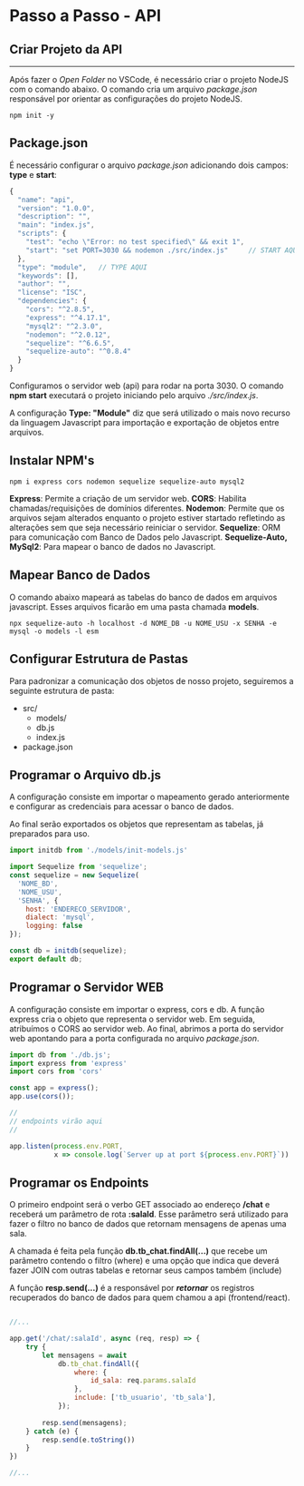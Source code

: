 
# Passo a Passo - API

## Criar Projeto da API
****
Após fazer o *Open Folder* no VSCode, é necessário criar o projeto NodeJS com o comando abaixo. O comando cria um arquivo *package.json* responsável por orientar as configurações do projeto NodeJS. 

```shell
npm init -y
```

## Package.json

É necessário configurar o arquivo *package.json* adicionando dois campos: **type** e **start**:

```javascript
{
  "name": "api",
  "version": "1.0.0",
  "description": "",
  "main": "index.js",
  "scripts": {
    "test": "echo \"Error: no test specified\" && exit 1",
    "start": "set PORT=3030 && nodemon ./src/index.js"     // START AQUI
  },
  "type": "module",   // TYPE AQUI
  "keywords": [],
  "author": "",
  "license": "ISC",
  "dependencies": {
    "cors": "^2.8.5",
    "express": "^4.17.1",
    "mysql2": "^2.3.0",
    "nodemon": "^2.0.12",
    "sequelize": "^6.6.5",
    "sequelize-auto": "^0.8.4"
  }
}

```


Configuramos o servidor web (api) para rodar na porta 3030. O comando **npm start** executará o projeto iniciando pelo arquivo *./src/index.js*.

A configuração **Type: "Module"** diz que será utilizado o mais novo recurso da linguagem Javascript para importação e exportação de objetos entre arquivos.


## Instalar NPM's

```shell
npm i express cors nodemon sequelize sequelize-auto mysql2
```

**Express**: Permite a criação de um servidor web.
**CORS**: Habilita chamadas/requisições de domínios diferentes.
**Nodemon**: Permite que os arquivos sejam alterados enquanto o projeto estiver startado refletindo as alterações sem que seja necessário reiniciar o servidor.
**Sequelize**: ORM para comunicação com Banco de Dados pelo Javascript.
**Sequelize-Auto, MySql2**: Para mapear o banco de dados no Javascript.


## Mapear Banco de Dados

O comando abaixo mapeará as tabelas do banco de dados em arquivos javascript. Esses arquivos ficarão em uma pasta chamada **models**.

```shell
npx sequelize-auto -h localhost -d NOME_DB -u NOME_USU -x SENHA -e mysql -o models -l esm
```

## Configurar Estrutura de Pastas

Para padronizar a comunicação dos objetos de nosso projeto, seguiremos a seguinte estrutura de pasta:

- src/
  - models/
  - db.js
  - index.js
- package.json

## Programar o Arquivo db.js

A configuração consiste em importar o mapeamento gerado anteriormente e configurar as credenciais para acessar o banco de dados.

Ao final serão exportados os objetos que representam as tabelas, já preparados para uso.

```javascript
import initdb from './models/init-models.js'

import Sequelize from 'sequelize';
const sequelize = new Sequelize(
  'NOME_BD', 
  'NOME_USU', 
  'SENHA', {
    host: 'ENDERECO_SERVIDOR',
    dialect: 'mysql',
    logging: false
});

const db = initdb(sequelize);
export default db;
```


## Programar o Servidor WEB

A configuração consiste em importar o express, cors e db. A função express cria o objeto que representa o servidor web. Em seguida, atribuímos o CORS ao servidor web. Ao final, abrimos a porta do servidor web apontando para a porta configurada no arquivo *package.json*.

```javascript
import db from './db.js';
import express from 'express'
import cors from 'cors'

const app = express();
app.use(cors());

//
// endpoints virão aqui
//

app.listen(process.env.PORT,
           x => console.log(`Server up at port ${process.env.PORT}`))
```

## Programar os Endpoints

O primeiro endpoint será o verbo GET associado ao endereço **/chat** e receberá um parâmetro de rota **:salaId**. Esse parâmetro será utilizado para fazer o filtro no banco de dados que retornam mensagens de apenas uma sala.

A chamada é feita pela função **db.tb_chat.findAll(...)** que recebe um parâmetro contendo o filtro (where) e uma opção que indica que deverá fazer JOIN com outras tabelas e retornar seus campos também (include)

A função **resp.send(...)** é a responsável por ***retornar*** os registros recuperados do banco de dados para quem chamou a api (frontend/react).

```javascript

//...

app.get('/chat/:salaId', async (req, resp) => {
    try {
        let mensagens = await
            db.tb_chat.findAll({
                where: {
                    id_sala: req.params.salaId
                },
                include: ['tb_usuario', 'tb_sala'],
            });
    
        resp.send(mensagens);
    } catch (e) {
        resp.send(e.toString())
    }
})

//...
```